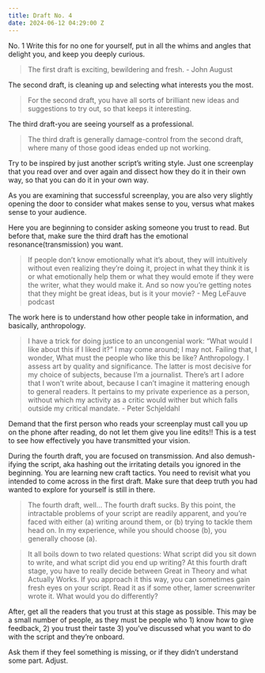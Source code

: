 ```yaml
---
title: Draft No. 4
date: 2024-06-12 04:29:00 Z
---
```


No. 1 
Write this for no one for yourself, put in all the whims and angles that delight you, and keep you deeply curious. 

> The first draft is exciting, bewildering and fresh. - John August

The second draft, is cleaning up and selecting what interests you the most. 

> For the second draft, you have all sorts of brilliant new ideas and suggestions to try out, so that keeps it interesting.

The third draft-you are seeing yourself as a professional.

> The third draft is generally damage-control from the second draft, where many of those good ideas ended up not working.


Try to be inspired by just another script’s writing style. Just one screenplay that you read over and over again and dissect how they do it in their own way, so that you can do it in your own way.

As you are examining that successful screenplay, you are also very slightly opening the door to consider what makes sense to you, versus what makes sense to your audience.

Here you are beginning to consider asking someone you trust to read. But before that, make sure the third draft has the emotional resonance(transmission) you want. 

> If people don’t know emotionally what it’s about, they will intuitively without even realizing they’re doing it, project in what they think it is or what emotionally help them or what they would emote if they were the writer, what they would make it. And so now you’re getting notes that they might be great ideas, but is it your movie? - Meg LeFauve podcast

The work here is to understand how other people take in information, and basically, anthropology. 

> I have a trick for doing justice to an uncongenial work: “What would I like about this if I liked it?” I may come around; I may not. Failing that, I wonder, What must the people who like this be like? Anthropology. I assess art by quality and significance. The latter is most decisive for my choice of subjects, because I’m a journalist. There’s art I adore that I won’t write about, because I can’t imagine it mattering enough to general readers. It pertains to my private experience as a person, without which my activity as a critic would wither but which falls outside my critical mandate. -  Peter Schjeldahl 

Demand that the first person who reads your screenplay must call you up on the phone after reading, do not let them give you line edits!! This is a test to see how effectively you have transmitted your vision. 

During the fourth draft, you are focused on transmission. And also demush-ifying the script, aka hashing out the irritating details you ignored in the beginning. You are learning new craft tactics. You need to revisit what you intended to come across in the first draft. Make sure that deep truth you had wanted to explore for yourself is still in there. 

> The fourth draft, well… The fourth draft sucks. By this point, the intractable problems of your script are readily apparent, and you’re faced with either (a) writing around them, or (b) trying to tackle them head on. In my experience, while you should choose (b), you generally choose (a). 

> It all boils down to two related questions: What script did you sit down to write, and what script did you end up writing? At this fourth draft stage, you have to really decide between Great in Theory and what Actually Works. If you approach it this way, you can sometimes gain fresh eyes on your script. Read it as if some other, lamer screenwriter wrote it. What would you do differently?

After, get all the readers that you trust at this stage as possible. This may be a small number of people, as they must be people who 1) know how to give feedback, 2) you trust their taste 3) you’ve discussed what you want to do with the script and they’re onboard. 

Ask them if they feel something is missing, or if they didn’t understand some part. Adjust. 
